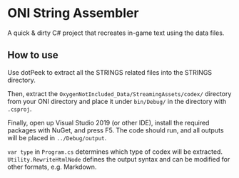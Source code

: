 # ONI String Assembler

A quick & dirty C# project that recreates in-game text using the data files.

## How to use

Use dotPeek to extract all the STRINGS related files into the STRINGS directory.

Then, extract the `OxygenNotIncluded_Data/StreamingAssets/codex/` directory from your ONI directory and place it under `bin/Debug/` in the directory with `.csproj`.

Finally, open up Visual Studio 2019 (or other IDE),
 install the required packages with NuGet, and press F5. The code should run, 
 and all outputs will be placed in `../Debug/output`.

`var type` in `Program.cs` determines which type of codex will be extracted.
 `Utility.RewriteHtmlNode` defines the output syntax and can be modified for 
 other formats, e.g. Markdown.
